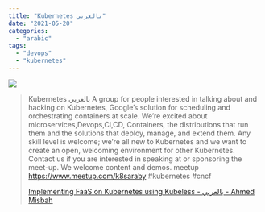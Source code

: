 ```yaml
---
title: "Kubernetes بالعربي"
date: "2021-05-20"
categories: 
  - "arabic"
tags: 
  - "devops"
  - "kubernetes"
---
```


![](https://yt3.ggpht.com/ytc/AAUvwng2aXpd4ILQExeBqnFngX41eCTE3j7vh6pr1Q5C=s176-c-k-c0x00ffffff-no-rj)

> Kubernetes بالعربي A group for people interested in talking about and hacking on Kubernetes, Google’s solution for scheduling and orchestrating containers at scale. We’re excited about microservices,Devops,CI,CD, Containers, the distributions that run them and the solutions that deploy, manage, and extend them. Any skill level is welcome; we’re all new to Kubernetes and we want to create an open, welcoming environment for other Kubernetes. Contact us if you are interested in speaking at or sponsoring the meet-up. We welcome content and demos. meetup https://www.meetup.com/k8saraby #kubernetes #cncf
> 
> [Implementing FaaS on Kubernetes using Kubeless - بالعربي - Ahmed Misbah](https://www.youtube.com/channel/UCdsl5KATIPh9dThQM09PAdg/playlists)
